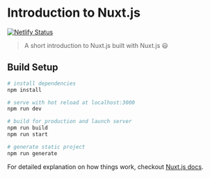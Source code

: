 # Introduction to Nuxt.js

[![Netlify Status](https://api.netlify.com/api/v1/badges/4ad978ba-2740-4bc8-a487-c1462db5757c/deploy-status)](https://app.netlify.com/sites/introduction-to-nuxt/deploys)

> A short introduction to Nuxt.js built with Nuxt.js 😃

## Build Setup

```bash
# install dependencies
npm install

# serve with hot reload at localhost:3000
npm run dev

# build for production and launch server
npm run build
npm run start

# generate static project
npm run generate
```

For detailed explanation on how things work, checkout [Nuxt.js docs](https://nuxtjs.org).
